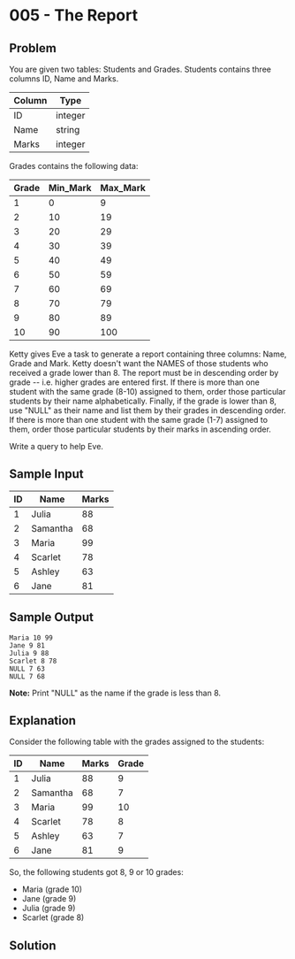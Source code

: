 # 005 - The Report
## Problem

You are given two tables: Students and Grades. Students contains three columns ID, Name and Marks.

| Column | Type    |
|--------|---------|
| ID    | integer |
| Name	| string |
| Marks	| integer |

Grades contains the following data:

| Grade | Min_Mark|Max_Mark    | 
|--------|---------|---------|
| 1 | 0 | 9 |
| 2 | 10 | 19 |
| 3 | 20 | 29 |
| 4 | 30 | 39 |
| 5 | 40 | 49 |
| 6 | 50 | 59 |
| 7 | 60 | 69 |
| 8 | 70 | 79 |
| 9 | 80 | 89 |
| 10 | 90 | 100 |

Ketty gives Eve a task to generate a report containing three columns: Name, Grade and Mark. Ketty doesn't want the NAMES of those students who received a grade lower than 8. 
The report must be in descending order by grade -- i.e. higher grades are entered first. If there is more than one student with the same grade (8-10) assigned to them, 
order those particular students by their name alphabetically. Finally, if the grade is lower than 8, use "NULL" as their name and list them by their grades in descending order. 
If there is more than one student with the same grade (1-7) assigned to them, order those particular students by their marks in ascending order.

Write a query to help Eve.

## Sample Input

|ID| Name | Marks | 
|--------|--------|--------|
|1|Julia |88 | 
|2|Samantha |68 | 
|3|Maria |99 |
|4|Scarlet |78 |
|5|Ashley |63 |
|6|Jane |81 |

## Sample Output

```
Maria 10 99
Jane 9 81
Julia 9 88 
Scarlet 8 78
NULL 7 63
NULL 7 68
```

**Note:**
Print "NULL"  as the name if the grade is less than 8.

## Explanation

Consider the following table with the grades assigned to the students:

|ID| Name | Marks | Grade |
|--------|--------|--------|--------|
|1|Julia |88 | 9 |
|2|Samantha |68 | 7 |
|3|Maria |99 |10 |
|4|Scarlet |78 | 8 |
|5|Ashley |63 | 7 |
|6|Jane |81 | 9 |

So, the following students got 8, 9 or 10 grades:

- Maria (grade 10)
- Jane (grade 9)
- Julia (grade 9)
- Scarlet (grade 8)

## Solution
```sql

```

